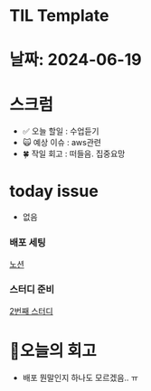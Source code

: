 # TIL Template

# 날짜: 2024-06-19

# 스크럼
- ✅ 오늘 할일 : 수업듣기
- 🙀 예상 이슈 : aws관련
- 🍀 작일 회고 : 떠들음.  집중요망

# today issue
- 없음

### 배포 세팅
[노션](https://confusion-clef-a14.notion.site/tomcat-7f3a8352702c4540b926f0436379200c?pvs=4)

### 스터디 준비
[2번째 스터디](https://goorm.notion.site/veronica-d48aa8a7bdec4e44992658d47b55b1b5?pvs=4)



# 🎱오늘의 회고
- 배포 뭔말인지 하나도 모르겠음.. ㅠ


